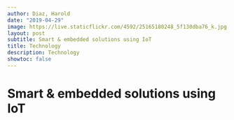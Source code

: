 ```yaml
---
author: Diaz, Harold
date: "2019-04-29"
image: https://live.staticflickr.com/4592/25165180248_5f130dba76_k.jpg
layout: post
subtitle: Smart & embedded solutions using IoT
title: Technology
description: Technology
showtoc: false
---
```



#  Smart & embedded solutions using IoT





